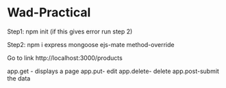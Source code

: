 # Wad-Practical
Step1: npm init (if this gives error run step 2)

Step2: npm i express mongoose ejs-mate method-override

Go to link http://localhost:3000/products

app.get - displays a page
app.put- edit 
app.delete- delete
app.post-submit the data
